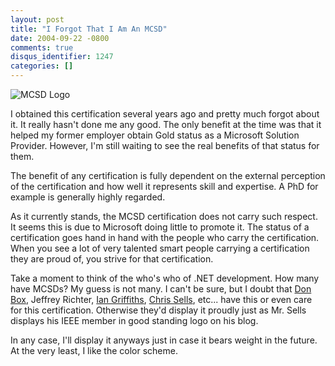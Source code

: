 ```yaml
---
layout: post
title: "I Forgot That I Am An MCSD"
date: 2004-09-22 -0800
comments: true
disqus_identifier: 1247
categories: []
---
```

![MCSD Logo](/images/MCSD-RGB.gif)

I obtained this certification several years ago and pretty much forgot
about it. It really hasn't done me any good. The only benefit at the
time was that it helped my former employer obtain Gold status as a
Microsoft Solution Provider. However, I'm still waiting to see the real
benefits of that status for them.

The benefit of any certification is fully dependent on the external
perception of the certification and how well it represents skill and
expertise. A PhD for example is generally highly regarded.

As it currently stands, the MCSD certification does not carry such
respect. It seems this is due to Microsoft doing little to promote it.
The status of a certification goes hand in hand with the people who
carry the certification. When you see a lot of very talented smart
people carrying a certification they are proud of, you strive for that
certification.

Take a moment to think of the who's who of .NET development. How many
have MCSDs? My guess is not many. I can't be sure, but I doubt that [Don
Box](http://www.gotdotnet.com/team/dbox/), Jeffrey Richter, [Ian
Griffiths](http://www.interact-sw.co.uk/iangblog/), [Chris
Sells](http://www.sellsbrothers.com/), etc... have this or even care for
this certification. Otherwise they'd display it proudly just as Mr.
Sells displays his IEEE member in good standing logo on his blog.

In any case, I'll display it anyways just in case it bears weight in the
future. At the very least, I like the color scheme.

